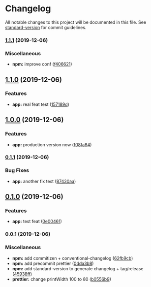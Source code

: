 # Changelog

All notable changes to this project will be documented in this file. See [standard-version](https://github.com/conventional-changelog/standard-version) for commit guidelines.

### [1.1.1](https://github.com/pacome35220/angular-starter/compare/v1.1.0...v1.1.1) (2019-12-06)


### Miscellaneous

* **npm:** improve conf ([f406621](https://github.com/pacome35220/angular-starter/commit/f406621773d1dddaf344e1105ba221cce4377ccf))

## [1.1.0](https://github.com/pacome35220/angular-starter/compare/v1.0.0...v1.1.0) (2019-12-06)


### Features

* **app:** real feat test ([157189d](https://github.com/pacome35220/angular-starter/commit/157189dc615928b2b23f35da72dc674d77eb00f0))

## [1.0.0](https://github.com/pacome35220/angular-starter/compare/v0.1.1...v1.0.0) (2019-12-06)


### Features

* **app:** production version now ([f08fa84](https://github.com/pacome35220/angular-starter/commit/f08fa84dc719886f19446d7c4ffb4ad8ef5828ae))

### [0.1.1](https://github.com/pacome35220/angular-starter/compare/v0.1.0...v0.1.1) (2019-12-06)


### Bug Fixes

* **app:** another fix test ([87430aa](https://github.com/pacome35220/angular-starter/commit/87430aaca652b6e27d2b5eeebf7ff6154bb02522))

## [0.1.0](https://github.com/pacome35220/angular-starter/compare/v0.0.1...v0.1.0) (2019-12-06)


### Features

* **app:** test feat ([0e00461](https://github.com/pacome35220/angular-starter/commit/0e00461cadd6a6e6fb17f759c77560114ae5ee2d))

### 0.0.1 (2019-12-06)


### Miscellaneous

* **npm:** add commitizen + conventional-changelog ([62fb9cb](https://github.com/pacome35220/angular-starter/commit/62fb9cbd76484e881afb9d18c01e68ea8ff6f57b))
* **npm:** add precommit prettier ([0dda3b8](https://github.com/pacome35220/angular-starter/commit/0dda3b8b6e0afd2e33d54a7d3e9a8b8906134f82))
* **npm:** add standard-version to generate changelog + tag/release ([45938ff](https://github.com/pacome35220/angular-starter/commit/45938ff2c678c1a4854355070642c3af7f762b71))
* **prettier:** change printWidth 100 to 80 ([b0556b9](https://github.com/pacome35220/angular-starter/commit/b0556b9c3124e4f5b8062d0367dbd8b1592d348c))
